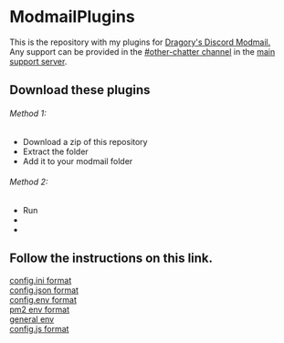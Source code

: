 # ModmailPlugins  
This is the repository with my plugins for [Dragory's Discord Modmail.](https://github.com/Dragory/modmailbot)  
Any support can be provided in the [#other-chatter channel](https://discord.com/channels/621406760430731325/621407021484212226) in the [main support server](https://discord.gg/vRuhG9R).  

## Download these plugins
###### Method 1:
  - Download a zip of this repository  
  - Extract the folder  
  - Add it to your modmail folder
###### Method 2:
- Run 
-
-
## Follow the instructions on this link.
[config.ini format]()  
[config.json format]()  
[config.env format]()    
[pm2 env format]()  
[general env]()  
[config.js format]()  

